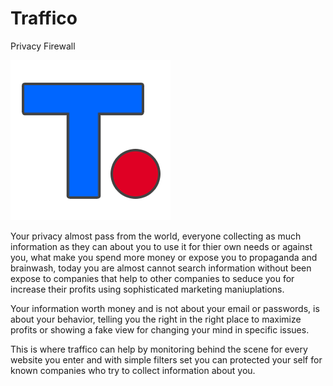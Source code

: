 # Traffico
Privacy Firewall

![alt text](https://raw.githubusercontent.com/proxytype/Traffico/master/assets/logo-256.png)

Your privacy almost pass from the world, everyone collecting as much information as they can about you to use it for thier own needs or against you, what make you spend more money or expose you to propaganda and brainwash, today you are almost cannot search information without been expose to companies that help to other companies to seduce you for increase their profits using sophisticated marketing maniuplations.

Your information worth money and is not about your email or passwords, is about your behavior, telling you the right in the right place to maximize profits or showing a fake view for changing your mind in specific issues.

This is where traffico can help by monitoring behind the scene for every website you enter and with simple filters set you can protected your self for known companies who try to collect information about you.
